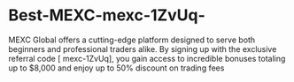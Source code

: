# Best-MEXC-mexc-1ZvUq-
MEXC Global offers a cutting-edge platform designed to serve both beginners and professional traders alike. By signing up with the exclusive referral code  [ mexc-1ZvUq], you gain access to incredible bonuses totaling up to $8,000 and enjoy up to 50% discount on trading fees 

